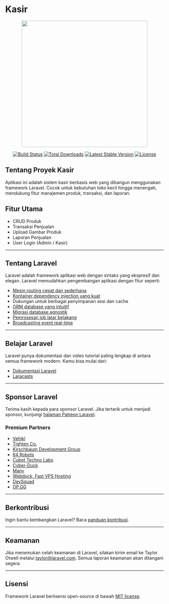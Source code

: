 # Kasir

<p align="center"><a href="https://laravel.com" target="_blank"><img src="https://raw.githubusercontent.com/laravel/art/master/logo-lockup/5%20SVG/2%20CMYK/1%20Full%20Color/laravel-logolockup-cmyk-red.svg" width="400"></a></p>

<p align="center">
<a href="https://travis-ci.org/laravel/framework"><img src="https://travis-ci.org/laravel/framework.svg" alt="Build Status"></a>
<a href="https://packagist.org/packages/laravel/framework"><img src="https://poser.pugx.org/laravel/framework/d/total.svg" alt="Total Downloads"></a>
<a href="https://packagist.org/packages/laravel/framework"><img src="https://poser.pugx.org/laravel/framework/v/stable.svg" alt="Latest Stable Version"></a>
<a href="https://packagist.org/packages/laravel/framework"><img src="https://poser.pugx.org/laravel/framework/license.svg" alt="License"></a>
</p>

## Tentang Proyek Kasir

Aplikasi ini adalah sistem kasir berbasis web yang dibangun menggunakan framework Laravel. Cocok untuk kebutuhan toko kecil hingga menengah, mendukung fitur manajemen produk, transaksi, dan laporan.

## Fitur Utama

- CRUD Produk
- Transaksi Penjualan
- Upload Gambar Produk
- Laporan Penjualan
- User Login (Admin / Kasir)

---

## Tentang Laravel

Laravel adalah framework aplikasi web dengan sintaks yang ekspresif dan elegan. Laravel memudahkan pengembangan aplikasi dengan fitur seperti:

- [Mesin routing cepat dan sederhana](https://laravel.com/docs/routing)
- [Kontainer dependency injection yang kuat](https://laravel.com/docs/container)
- Dukungan untuk berbagai penyimpanan sesi dan cache
- [ORM database yang intuitif](https://laravel.com/docs/eloquent)
- [Migrasi database agnostik](https://laravel.com/docs/migrations)
- [Pemrosesan job latar belakang](https://laravel.com/docs/queues)
- [Broadcasting event real-time](https://laravel.com/docs/broadcasting)

---

## Belajar Laravel

Laravel punya dokumentasi dan video tutorial paling lengkap di antara semua framework modern. Kamu bisa mulai dari:

- [Dokumentasi Laravel](https://laravel.com/docs)
- [Laracasts](https://laracasts.com)

---

## Sponsor Laravel

Terima kasih kepada para sponsor Laravel. Jika tertarik untuk menjadi sponsor, kunjungi [halaman Patreon Laravel](https://patreon.com/taylorotwell).

### Premium Partners

- [Vehikl](https://vehikl.com/)
- [Tighten Co.](https://tighten.co)
- [Kirschbaum Development Group](https://kirschbaumdevelopment.com)
- [64 Robots](https://64robots.com)
- [Cubet Techno Labs](https://cubettech.com)
- [Cyber-Duck](https://cyber-duck.co.uk)
- [Many](https://www.many.co.uk)
- [Webdock, Fast VPS Hosting](https://www.webdock.io/en)
- [DevSquad](https://devsquad.com)
- [OP.GG](https://op.gg)

---

## Berkontribusi

Ingin bantu kembangkan Laravel? Baca [panduan kontribusi](https://laravel.com/docs/contributions).

---

## Keamanan

Jika menemukan celah keamanan di Laravel, silakan kirim email ke Taylor Otwell melalui [taylor@laravel.com](mailto:taylor@laravel.com). Semua laporan keamanan akan ditangani segera.

---

## Lisensi

Framework Laravel berlisensi open-source di bawah [MIT license](https://opensource.org/licenses/MIT).
